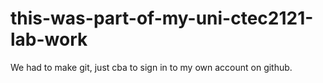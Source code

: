 # this-was-part-of-my-uni-ctec2121-lab-work
We had to make git, just cba to sign in to my own account on github.
